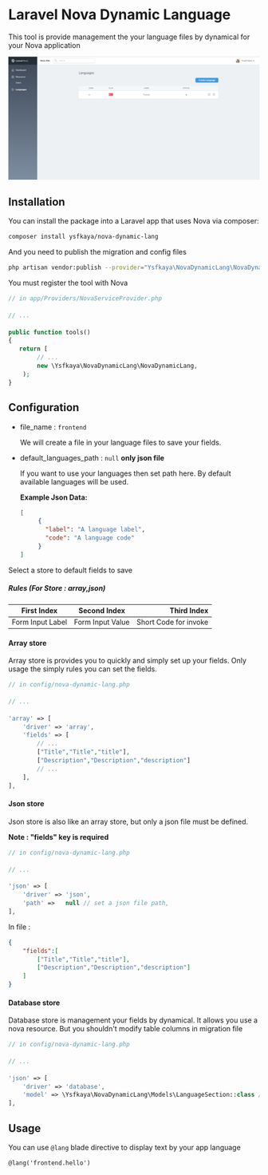 # Laravel Nova Dynamic Language

This tool is provide management the your language files by dynamical for your Nova application

![Dashboard index page](screenshot.png)

## Installation

You can install the package into a Laravel app that uses Nova via composer:

```bash
composer install ysfkaya/nova-dynamic-lang
```

And you need to publish the migration and config files

```bash
php artisan vendor:publish --provider="Ysfkaya\NovaDynamicLang\NovaDynamicLangProvider"
```

You must register the tool with Nova

```php
// in app/Providers/NovaServiceProvider.php

// ...

public function tools()
{
   return [
        // ...
        new \Ysfkaya\NovaDynamicLang\NovaDynamicLang,
    );
}
```

## Configuration

- file_name : `frontend`

    We will create a file in your language files to save your fields.

- default_languages_path : `null` **only json file**

    If you want to use your languages then set path here. By default available languages will be used.

    **Example Json Data:**

    ```json
    [
         {
           "label": "A language label",
           "code": "A language code"
         }
    ]
    ```



Select a store to default fields to save


##### Rules (For Store : array,json)

| First Index | Second Index | Third Index |
| ------------- |:-------------:| -----:|
| Form Input Label | Form Input Value | Short Code for invoke |

#### Array store

Array store is provides you to quickly and simply set up your fields. Only usage the simply rules you can set the fields.

```php
// in config/nova-dynamic-lang.php

// ...

'array' => [
    'driver' => 'array',
    'fields' => [
        // ...
        ["Title","Title","title"],
        ["Description","Description","description"]
        // ...
    ],
],
```

#### Json store

Json store is also like an array store, but only a json file must be defined.

 **Note : "fields" key is required**


```php
// in config/nova-dynamic-lang.php

// ...

'json' => [
    'driver' => 'json',
    'path' =>   null // set a json file path,
],
```
In file :

```json
{
    "fields":[
        ["Title","Title","title"],
        ["Description","Description","description"]
    ]
}
```
#### Database store

Database store is management your fields by dynamical. It allows you use a nova resource. But you shouldn't modify table columns in migration file

```php
// in config/nova-dynamic-lang.php

// ...

'json' => [
    'driver' => 'database',
    'model' => \Ysfkaya\NovaDynamicLang\Models\LanguageSection::class // or you may use model instance of this model,
],
```

## Usage

You can use `@lang` blade directive to display text by your app language

```blade
@lang('frontend.hello')
```




